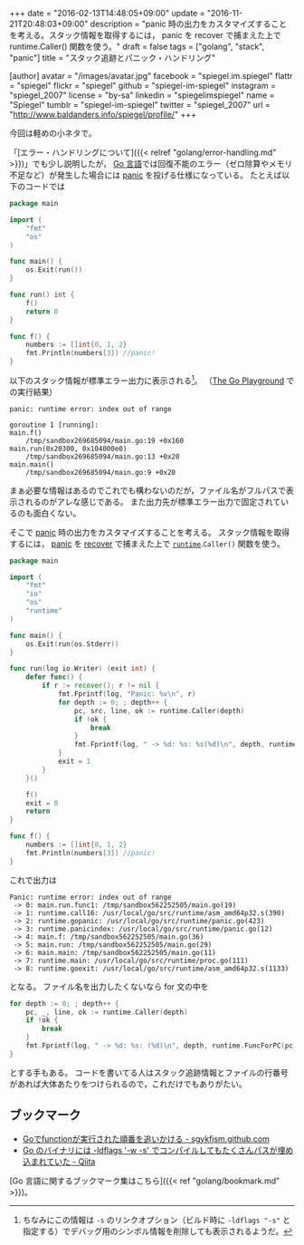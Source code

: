 +++
date = "2016-02-13T14:48:05+09:00"
update = "2016-11-21T20:48:03+09:00"
description = "panic 時の出力をカスタマイズすることを考える。スタック情報を取得するには， panic を recover で捕まえた上で runtime.Caller() 関数を使う。"
draft = false
tags = ["golang", "stack", "panic"]
title = "スタック追跡とパニック・ハンドリング"

[author]
  avatar = "/images/avatar.jpg"
  facebook = "spiegel.im.spiegel"
  flattr = "spiegel"
  flickr = "spiegel"
  github = "spiegel-im-spiegel"
  instagram = "spiegel_2007"
  license = "by-sa"
  linkedin = "spiegelimspiegel"
  name = "Spiegel"
  tumblr = "spiegel-im-spiegel"
  twitter = "spiegel_2007"
  url = "http://www.baldanders.info/spiegel/profile/"
+++

今回は軽めの小ネタで。

「[エラー・ハンドリングについて]({{< relref "golang/error-handling.md" >}})」でも少し説明したが， [Go 言語]では回復不能のエラー（ゼロ除算やメモリ不足など）が発生した場合には [panic] を投げる仕様になっている。
たとえば以下のコードでは

```go
package main

import (
	"fmt"
	"os"
)

func main() {
	os.Exit(run())
}

func run() int {
	f()
	return 0
}

func f() {
	numbers := []int{0, 1, 2}
	fmt.Println(numbers[3]) //panic!
}
```

以下のスタック情報が標準エラー出力に表示される[^s]。
（[The Go Playground](https://play.golang.org/) での実行結果）

[^s]: ちなみにこの情報は `-s` のリンクオプション（ビルド時に `-ldflags "-s"` と指定する）でデバッグ用のシンボル情報を削除しても表示されるようだ。

```
panic: runtime error: index out of range

goroutine 1 [running]:
main.f()
	/tmp/sandbox269685094/main.go:19 +0x160
main.run(0x20300, 0x104000e0)
	/tmp/sandbox269685094/main.go:13 +0x20
main.main()
	/tmp/sandbox269685094/main.go:9 +0x20
```

まぁ必要な情報はあるのでこれでも構わないのだが，ファイル名がフルパスで表示されるのがアレな感じである。
また出力先が標準エラー出力で固定されているのも面白くない。

そこで [panic] 時の出力をカスタマイズすることを考える。
スタック情報を取得するには， [panic] を [recover] で捕まえた上で [`runtime`].`Caller()` 関数を使う。

```go
package main

import (
	"fmt"
	"io"
	"os"
	"runtime"
)

func main() {
	os.Exit(run(os.Stderr))
}

func run(log io.Writer) (exit int) {
	defer func() {
		if r := recover(); r != nil {
			fmt.Fprintf(log, "Panic: %v\n", r)
			for depth := 0; ; depth++ {
				pc, src, line, ok := runtime.Caller(depth)
				if !ok {
					break
				}
				fmt.Fprintf(log, " -> %d: %s: %s(%d)\n", depth, runtime.FuncForPC(pc).Name(), src, line)
			}
			exit = 1
		}
	}()

	f()
    exit = 0
    return
}

func f() {
	numbers := []int{0, 1, 2}
	fmt.Println(numbers[3]) //panic!
}
```

これで出力は

```
Panic: runtime error: index out of range
 -> 0: main.run.func1: /tmp/sandbox562252505/main.go(19)
 -> 1: runtime.call16: /usr/local/go/src/runtime/asm_amd64p32.s(390)
 -> 2: runtime.gopanic: /usr/local/go/src/runtime/panic.go(423)
 -> 3: runtime.panicindex: /usr/local/go/src/runtime/panic.go(12)
 -> 4: main.f: /tmp/sandbox562252505/main.go(36)
 -> 5: main.run: /tmp/sandbox562252505/main.go(29)
 -> 6: main.main: /tmp/sandbox562252505/main.go(11)
 -> 7: runtime.main: /usr/local/go/src/runtime/proc.go(111)
 -> 8: runtime.goexit: /usr/local/go/src/runtime/asm_amd64p32.s(1133)
```

となる。
ファイル名を出力したくないなら for 文の中を

```go
for depth := 0; ; depth++ {
	pc, _, line, ok := runtime.Caller(depth)
	if !ok {
		break
	}
	fmt.Fprintf(log, " -> %d: %s: (%d)\n", depth, runtime.FuncForPC(pc).Name(), line)
}
```

とする手もある。
コードを書いてる人はスタック追跡情報とファイルの行番号があれば大体あたりをつけられるので，これだけでもありがたい。

## ブックマーク

- [Goでfunctionが実行された順番を追いかける - sgykfjsm.github.com](http://sgykfjsm.github.io/blog/2016/01/20/golang-function-tracing/)
- [Go のバイナリには -ldflags '-w -s' でコンパイルしてもたくさんパスが埋め込まれていた - Qiita](http://qiita.com/kitsuyui/items/d03a9de90330d8c275c8)

[Go 言語に関するブックマーク集はこちら]({{< ref "golang/bookmark.md" >}})。

[Go 言語]: https://golang.org/ "The Go Programming Language"
[error]: http://blog.golang.org/error-handling-and-go "Error handling and Go - The Go Blog"
[panic]: http://blog.golang.org/defer-panic-and-recover "Defer, Panic, and Recover - The Go Blog"
[recover]: http://blog.golang.org/defer-panic-and-recover "Defer, Panic, and Recover - The Go Blog"
[`runtime`]: https://golang.org/pkg/runtime/ "runtime - The Go Programming Language"
